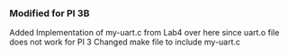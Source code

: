 ### Modified for PI 3B

Added Implementation of my-uart.c from Lab4 over here since uart.o file does not work for PI 3
Changed make file to include my-uart.c
